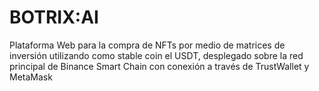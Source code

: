 # BOTRIX:AI
Plataforma Web para la compra de NFTs por medio  de matrices de inversión utilizando como stable coin el USDT, desplegado sobre la red principal de Binance Smart Chain con conexión a través de TrustWallet y MetaMask
